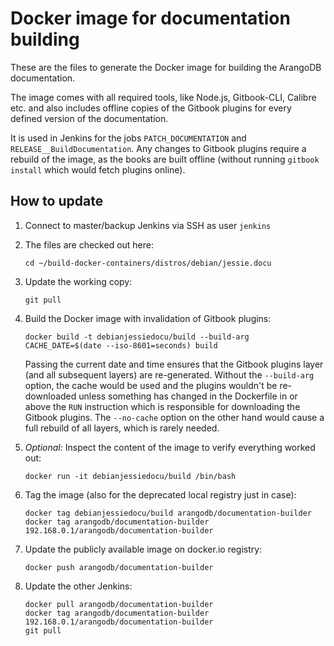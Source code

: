 Docker image for documentation building
=======================================

These are the files to generate the Docker image for building the
ArangoDB documentation.

The image comes with all required tools, like Node.js, Gitbook-CLI,
Calibre etc. and also includes offline copies of the Gitbook plugins for
every defined version of the documentation.

It is used in Jenkins for the jobs `PATCH_DOCUMENTATION` and
`RELEASE__BuildDocumentation`. Any changes to Gitbook plugins require a
rebuild of the image, as the books are built offline (without running
`gitbook install` which would fetch plugins online).

How to update
-------------

1. Connect to master/backup Jenkins via SSH as user `jenkins`

2. The files are checked out here:

       cd ~/build-docker-containers/distros/debian/jessie.docu

3. Update the working copy:

       git pull

4. Build the Docker image with invalidation of Gitbook plugins:

       docker build -t debianjessiedocu/build --build-arg CACHE_DATE=$(date --iso-8601=seconds) build

   Passing the current date and time ensures that the Gitbook plugins layer
   (and all subsequent layers) are re-generated. Without the `--build-arg`
   option, the cache would be used and the plugins wouldn't be re-downloaded
   unless something has changed in the Dockerfile in or above the `RUN`
   instruction which is responsible for downloading the Gitbook plugins.
   The `--no-cache` option on the other hand would cause a full rebuild of
   all layers, which is rarely needed.

5. _Optional:_ Inspect the content of the image to verify everything worked out:

       docker run -it debianjessiedocu/build /bin/bash

6. Tag the image (also for the deprecated local registry just in case):

       docker tag debianjessiedocu/build arangodb/documentation-builder
       docker tag arangodb/documentation-builder 192.168.0.1/arangodb/documentation-builder

7. Update the publicly available image on docker.io registry:

       docker push arangodb/documentation-builder

8. Update the other Jenkins:

       docker pull arangodb/documentation-builder
       docker tag arangodb/documentation-builder 192.168.0.1/arangodb/documentation-builder
       git pull
